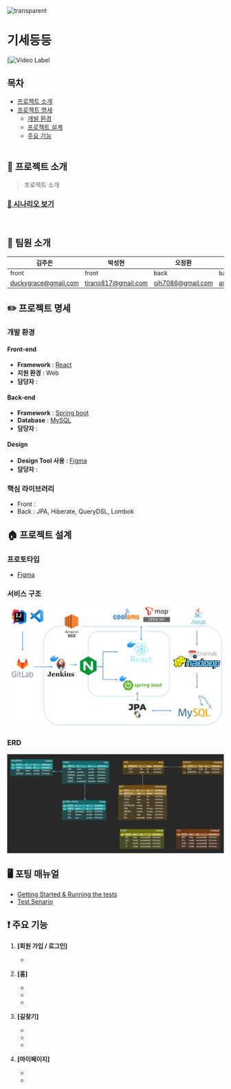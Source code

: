 ![transparent]()


# 기세등등

[![Video Label]()

## 목차

- [프로젝트 소개](#-프로젝트-소개)     
- [프로젝트 명세](#-팀원-소개)
  - [개발 환경](#개발-환경)
  - [프로젝트 설계](#-프로젝트-설계)
  - [주요 기능](#-주요-기능)
  <br>

## 🙋 프로젝트 소개
> 프로젝트 소개
### [🔎 시나리오 보기](/exec/senario.md)

<br>

## 🤹 팀원 소개

| 김주은                                                       | 박성현                                                  | 오정환                                                  | 전수빈                                                  | 허혜진                                                  |
| ------------------------------------------------------------ | ------------------------------------------------------- | ------------------------------------------------------- | ------------------------------------------------------- | ------------------------------------------------------- |
| front                                        | front                           | back                                                  | back                                                 | front                   |
| [duckygrace@gmail.com](duckygrace@gmail.com)                           | [tirano817@gmail.com](tirano817@gmail.com)                  | [ojh7086@gmail.com](ojh7086@gmail.com)                | [asdfls980511@gmail.com](asdfls980511@gmail.com)            | [heo015414@gmail.com ](heo015414@gmail.com )                |

## ✏️ 프로젝트 명세
<!-- ### 배포 환경 
- __URL__ : https://i5a308.p.ssafy.io
- __배포 여부__ : O
- __접속 가능__ : 접속 가능
- __HTTPS 적용__ : O 
- __PORT__ :  
  - Mysql : 3306
  - Openvidu : 8443
<br>
 -->
### 개발 환경
#### Front-end
- __Framework__ : [React](https://ko.reactjs.org/)
- __지원 환경__ : Web
- __담당자__ :

#### Back-end
- __Framework__ : [Spring boot](https://docs.spring.io/spring-boot/docs/current/reference/htmlsingle/)
- __Database__ : [MySQL](https://dev.mysql.com/doc/)
- __담당자__ :

#### Design 
- __Design Tool 사용__ : [Figma](https://www.figma.com/)
- __담당자__ : 

### 핵심 라이브러리 
- Front : 
- Back : JPA, Hiberate, QueryDSL, Lombok


## 🏠 프로젝트 설계

### 프로토타입
- [Figma](https://www.figma.com/file/6CPEvepGjPPIExcrsBqPp2/%EA%B8%B0%EC%84%B8%EB%93%B1%EB%93%B1)

### 서비스 구조
![architecture](readme-asset/architecture.png)

### ERD

![erd](readme-asset/erd.png)

## 🖥️ 포팅 매뉴얼
- [Getting Started & Running the tests](./exec/README.md)
- [Test Senario](./exec/senario.md)


## ❗ 주요 기능

1. **[회원 가입 / 로그인]** 

   - 


2. **[홈]**

   - 
     
   - 
     
   - 


3. **[길찾기]** 


   - 

   - 

   - 


4. **[마이페이지]** 

   - 


   - 


